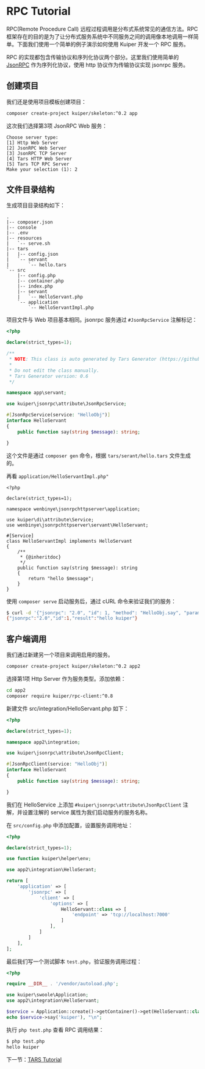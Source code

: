 # RPC Tutorial

RPC(Remote Procedure Call) 远程过程调用是分布式系统常见的通信方法。RPC 框架存在的目的是为了让分布式服务系统中不同服务之间的调用像本地调用一样简单。下面我们使用一个简单的例子演示如何使用 Kuiper 开发一个 RPC 服务。

RPC 的实现都包含传输协议和序列化协议两个部分。这里我们使用简单的 [JsonRPC](https://www.jsonrpc.org/specification) 作为序列化协议，使用 http 协议作为传输协议实现 jsonrpc 服务。

## 创建项目

我们还是使用项目模板创建项目：

```bash
composer create-project kuiper/skeleton:^0.2 app
```

这次我们选择第3项 JsonRPC Web 服务：

```
Choose server type: 
[1] Http Web Server
[2] JsonRPC Web Server
[3] JsonRPC TCP Server
[4] Tars HTTP Web Server
[5] Tars TCP RPC Server
Make your selection (1): 2
```


## 文件目录结构

生成项目目录结构如下：

```
.
|-- composer.json
|-- console
|-- .env
|-- resources
|   `-- serve.sh
|-- tars
|   |-- config.json
|   `-- servant
|       `-- hello.tars
`-- src
    |-- config.php
    |-- container.php
    |-- index.php
    |-- servant
    |   `-- HelloServant.php
    `-- application
        `-- HelloServantImpl.php
```

项目文件与 Web 项目基本相同。jsonrpc 服务通过 `#JsonRpcService` 注解标记：

```php
<?php

declare(strict_types=1);

/**
 * NOTE: This class is auto generated by Tars Generator (https://github.com/wenbinye/tars-generator).
 *
 * Do not edit the class manually.
 * Tars Generator version: 0.6
 */

namespace app\servant;

use kuiper\jsonrpc\attribute\JsonRpcService;

#[JsonRpcService(service: "HelloObj")]
interface HelloServant
{
    public function say(string $message): string;

}
```
这个文件是通过 `composer gen` 命令，根据 `tars/serant/hello.tars` 文件生成的。

再看 `application/HelloServantImpl.php"`
```
<?php

declare(strict_types=1);

namespace wenbinye\jsonrpchttpserver\application;

use kuiper\di\attribute\Service;
use wenbinye\jsonrpchttpserver\servant\HelloServant;

#[Service]
class HelloServantImpl implements HelloServant
{
    /**
     * {@inheritdoc}
     */
    public function say(string $message): string
    {
        return "hello $message";
    }
}
```

使用 `composer serve` 启动服务后，通过 cURL 命令来验证我们的服务：

```bash
$ curl -d '{"jsonrpc": "2.0", "id": 1, "method": "HelloObj.say", "params": ["kuiper"]}' localhost:7000
{"jsonrpc":"2.0","id":1,"result":"hello kuiper"}
```

## 客户端调用

我们通过新建另一个项目来调用启用的服务。

```bash
composer create-project kuiper/skeleton:^0.2 app2
```

选择第1项 Http Server 作为服务类型。添加依赖：

```bash
cd app2
composer require kuiper/rpc-client:^0.8 
```

新建文件 src/integration/HelloServant.php 如下：

```php
<?php

declare(strict_types=1);

namespace app2\integration;

use kuiper\jsonrpc\attribute\JsonRpcClient;

#[JsonRpcClient(service: "HelloObj")]
interface HelloServant
{
    public function say(string $message): string;

}
```

我们在 HelloService 上添加 `#kuiper\jsonrpc\attribute\JsonRpcClient` 注解，并设置注解的 service 属性为我们启动服务的服务名称。

在 `src/config.php` 中添加配置，设置服务调用地址：

```php
<?php

declare(strict_types=1);

use function kuiper\helper\env;

use app2\integration\HelloSerant;

return [
    'application' => [
        'jsonrpc' => [
            'client' => [
                'options' => [
                    HelloServant::class => [
                        'endpoint' => 'tcp://localhost:7000'
                    ]
                ],
            ]
        ]
    ],
];
```

最后我们写一个测试脚本 `test.php`，验证服务调用过程：

```php
<?php

require __DIR__ . '/vendor/autoload.php';

use kuiper\swoole\Application;
use app2\integration\HelloServant;

$service = Application::create()->getContainer()->get(HelloServant::class);
echo $service->say('kuiper'), "\n";
```

执行 `php test.php` 查看 RPC 调用结果：

```bash
$ php test.php
hello kuiper
```

下一节：[TARS Tutorial](tars-tutorial.md)
